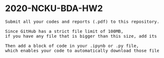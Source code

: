# 2020-NCKU-BDA-HW2
<pre>
Submit all your codes and reports (.pdf) to this repository.

Since GitHub has a strict file limit of 100MB, 
if you have any file that is bigger than this size, add its filename extension to the .gitignore file.

Then add a block of code in your .ipynb or .py file, 
which enables your code to automatically download those files.
</pre>
